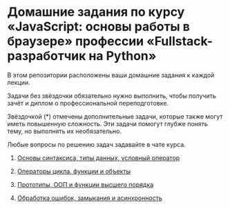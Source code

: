 # Домашние задания по курсу «JavaScript: основы работы в браузере» профессии «Fullstack-разработчик на Python»

В этом репозитории расположены ваши домашние задания к каждой лекции. 

Задачи без звёздочки обязательно нужно выполнить, чтобы получить зачёт и диплом о профессиональной переподготовке.

Звёздочкой (*) отмечены дополнительные задачи, которые также могут иметь повышенную сложность. Эти задачи помогут глубже понять тему, но выполнять их необязательно. 

Любые вопросы по решению задач задавайте в чате курса.


1. [Основы синтаксиса, типы данных, условный оператор](1/)  

2. [Операторы цикла, функции и объекты](2/)

3. [Прототипы, ООП и функции высшего порядка](3/)  

4. [Обработка ошибок, замыкания и асинхронность](4/)
